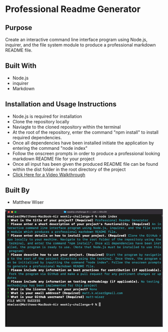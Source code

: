 # Professional Readme Generator

## Purpose
Create an interactive command line interface program using Node.js, inquirer, and the file system module to produce a professional markdown README file.

## Built With
* Node.js
* inquirer
* Markdown

## Installation and Usage Instructions
* Node.js is required for installation
* Clone the repository locally
* Naviagte to the cloned repository within the terminal
* At the root of the repository, enter the command "npm install" to install required dependencies.
* Once all dependencies have been installed initiate the application by entering the command "node index"
* Follow the onscreen prompts in order to produce a professional looking markdown README file for your project
* Once all input has been given the produced README file can be found within the dist folder in the root directory of the project
* [Click Here for a Video Walkthrough](https://www.youtube.com/watch?v=8bszQBFUP-Y)


## Built By
* Matthew Wiser

![Screenshot](/assets/screenshot.png)
